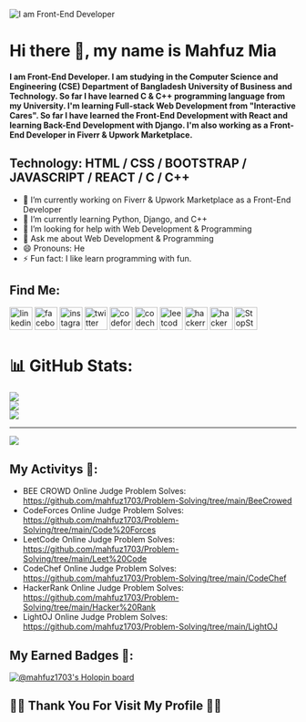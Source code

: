 ![I am Front-End Developer](https://media-exp1.licdn.com/dms/image/C4D16AQF27fsQ3OzcJg/profile-displaybackgroundimage-shrink_350_1400/0/1654949538931?e=1675296000&v=beta&t=qFXTkz-g3O-6Ham0oLEnUk5LN94sEAXNhxQhSwbb7JU)

# Hi there 👋, my name is Mahfuz Mia
#### I am Front-End Developer. I am studying in the Computer Science and Engineering (CSE) Department of Bangladesh University of Business and Technology. So far I have learned C & C++  programming language from my University. I'm learning Full-stack Web Development from "Interactive Cares". So far I have learned the Front-End Development with React and learning Back-End Development with Django. I'm also working as a Front-End Developer in  Fiverr & Upwork Marketplace. 

## Technology: HTML / CSS / BOOTSTRAP / JAVASCRIPT / REACT / C / C++

- 🔭 I’m currently working on Fiverr & Upwork Marketplace as a Front-End Developer 
- 🌱 I’m currently learning Python, Django, and C++ 
- 🤔 I’m looking for help with Web Development & Programming 
- 💬 Ask me about Web Development & Programming 
- 😄 Pronouns: He 
- ⚡ Fun fact: I like learn programming with fun. 

## Find Me:

[<img src='https://cdn.jsdelivr.net/npm/simple-icons@3.0.1/icons/linkedin.svg' alt='linkedin' height='40'>](https://www.linkedin.com/in/mahfuz-mia-252966207//)  [<img src='https://cdn.jsdelivr.net/npm/simple-icons@3.0.1/icons/facebook.svg' alt='facebook' height='40'>](https://www.facebook.com/mohammad.mahfuz.10485)  [<img src='https://cdn.jsdelivr.net/npm/simple-icons@3.0.1/icons/instagram.svg' alt='instagram' height='40'>](https://www.instagram.com/mahfuzmia1703//)  [<img src='https://cdn.jsdelivr.net/npm/simple-icons@3.0.1/icons/twitter.svg' alt='twitter' height='40'>](https://twitter.com/mahfuzmia1703)  [<img src='https://cdn.jsdelivr.net/npm/simple-icons@3.0.1/icons/codeforces.svg' alt='codeforces' height='40'>](https://codeforces.com/profile/mahfuzmia1703)  [<img src='https://cdn.jsdelivr.net/npm/simple-icons@3.0.1/icons/codechef.svg' alt='codechef' height='40'>](https://www.codechef.com/users/mahfuzmia1703)  [<img src='https://cdn.jsdelivr.net/npm/simple-icons@3.0.1/icons/leetcode.svg' alt='leetcode' height='40'>](https://leetcode.com/mahfuzmia1703/)  [<img src='https://cdn.jsdelivr.net/npm/simple-icons@3.0.1/icons/hackerrank.svg' alt='hackerrank' height='40'>](https://www.hackerrank.com/mahfuzmia1703)  [<img src='https://cdn.jsdelivr.net/npm/simple-icons@3.0.1/icons/hackerearth.svg' alt='hackerearth' height='40'>](https://www.hackerearth.com/@mahfuzmia1703)
[<img src='https://www.stopstalk.com/stopstalk/static/images/StopStalk.png?_rev=20201225170526' alt='StopStalk' height='40'>](https://www.stopstalk.com/user/profile/mahfuzmia1703)

# 📊 GitHub Stats:
![](https://github-readme-stats.vercel.app/api?username=mahfuz1703&theme=dark&hide_border=false&include_all_commits=true&count_private=true)<br/>
![](https://github-readme-streak-stats.herokuapp.com/?user=mahfuz1703&theme=dark&hide_border=false)<br/>
![](https://github-readme-stats.vercel.app/api/top-langs/?username=mahfuz1703&theme=dark&hide_border=false&include_all_commits=true&count_private=true&layout=compact)

---
![](https://visitcount.itsvg.in/api?id=mahfuz1703&icon=0&color=0)



## My Activitys 👋:

- BEE CROWD Online Judge Problem Solves: https://github.com/mahfuz1703/Problem-Solving/tree/main/BeeCrowed
- CodeForces Online Judge Problem Solves: https://github.com/mahfuz1703/Problem-Solving/tree/main/Code%20Forces
- LeetCode Online Judge Problem Solves: https://github.com/mahfuz1703/Problem-Solving/tree/main/Leet%20Code
- CodeChef Online Judge Problem Solves: https://github.com/mahfuz1703/Problem-Solving/tree/main/CodeChef
- HackerRank Online Judge Problem Solves: https://github.com/mahfuz1703/Problem-Solving/tree/main/Hacker%20Rank
- LightOJ Online Judge Problem Solves: https://github.com/mahfuz1703/Problem-Solving/tree/main/LightOJ

## My Earned Badges 👋:
[![@mahfuz1703's Holopin board](https://holopin.me/mahfuz1703)](https://holopin.io/@mahfuz1703)


## 🥰🥰 Thank You For Visit My Profile 🥰🥰


